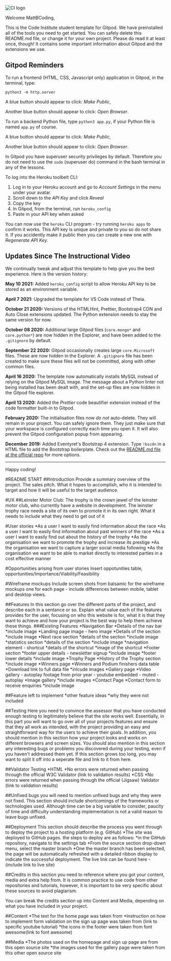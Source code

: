 ![CI logo](https://codeinstitute.s3.amazonaws.com/fullstack/ci_logo_small.png)

Welcome MattBCoding,

This is the Code Institute student template for Gitpod. We have preinstalled all of the tools you need to get started. You can safely delete this README.md file, or change it for your own project. Please do read it at least once, though! It contains some important information about Gitpod and the extensions we use.

## Gitpod Reminders

To run a frontend (HTML, CSS, Javascript only) application in Gitpod, in the terminal, type:

`python3 -m http.server`

A blue button should appear to click: _Make Public_,

Another blue button should appear to click: _Open Browser_.

To run a backend Python file, type `python3 app.py`, if your Python file is named `app.py` of course.

A blue button should appear to click: _Make Public_,

Another blue button should appear to click: _Open Browser_.

In Gitpod you have superuser security privileges by default. Therefore you do not need to use the `sudo` (superuser do) command in the bash terminal in any of the lessons.

To log into the Heroku toolbelt CLI:

1. Log in to your Heroku account and go to *Account Settings* in the menu under your avatar.
2. Scroll down to the *API Key* and click *Reveal*
3. Copy the key
4. In Gitpod, from the terminal, run `heroku_config`
5. Paste in your API key when asked

You can now use the `heroku` CLI program - try running `heroku apps` to confirm it works. This API key is unique and private to you so do not share it. If you accidently make it public then you can create a new one with _Regenerate API Key_.

## Updates Since The Instructional Video

We continually tweak and adjust this template to help give you the best experience. Here is the version history:

**May 10 2021:** Added `heroku_config` script to allow Heroku API key to be stored as an environment variable.

**April 7 2021:** Upgraded the template for VS Code instead of Theia.

**October 21 2020:** Versions of the HTMLHint, Prettier, Bootstrap4 CDN and Auto Close extensions updated. The Python extension needs to stay the same version for now.

**October 08 2020:** Additional large Gitpod files (`core.mongo*` and `core.python*`) are now hidden in the Explorer, and have been added to the `.gitignore` by default.

**September 22 2020:** Gitpod occasionally creates large `core.Microsoft` files. These are now hidden in the Explorer. A `.gitignore` file has been created to make sure these files will not be committed, along with other common files.

**April 16 2020:** The template now automatically installs MySQL instead of relying on the Gitpod MySQL image. The message about a Python linter not being installed has been dealt with, and the set-up files are now hidden in the Gitpod file explorer.

**April 13 2020:** Added the _Prettier_ code beautifier extension instead of the code formatter built-in to Gitpod.

**February 2020:** The initialisation files now _do not_ auto-delete. They will remain in your project. You can safely ignore them. They just make sure that your workspace is configured correctly each time you open it. It will also prevent the Gitpod configuration popup from appearing.

**December 2019:** Added Eventyret's Bootstrap 4 extension. Type `!bscdn` in a HTML file to add the Bootstrap boilerplate. Check out the <a href="https://github.com/Eventyret/vscode-bcdn" target="_blank">README.md file at the official repo</a> for more options.

---

Happy coding!

#README START ##Introduction Provide a summary overview of the project. The sales pitch. What it hopes to accomplish, who it is intended to target and how it will be useful to the target audience.

#UX ##Leinster Motor Club: The trophy is the crown jewel of the leinster motor club, who currently have a website in development. The leinster trophy race needs a site of its own to promote it in its own right. What it needs to include what they need to get out of it

#User stories *As a user I want to easily find information about the race *As a user I want to easily find information about past winners of the race *As a user I want to easily find out about the history of the trophy *As the organisation we want to promote the trophy and increase its prestige *As the organisation we want to capture a larger social media following *As the organisation we want to be able to market directly to interested parties in a cost effective manner

#Opportunities arising from user stories Insert oppotunities table, opportunities/Importance/Viability/Feasibility

#Wireframe mockups Include screen shots from balsamic for the wireframe mockups one for each page - include differences between mobile, tablet and desktop views.

##Features In this section go over the different parts of the project, and describe each in a sentance or so. Explain what value each of the features provides for the user, focusing on who this website is for, what it is that they want to achieve and how your project is the best way to help them achieve these things. ###Existing Features *Navigation Bar *Details of the nav bar *include image *Landing page image - hero image *Details of the section *include image *Next race section *details of the section *include image *statistics section *details of the section *include image *navigation element - shortcut *details of the shortcut *image of the shortcut *Footer section *footer upper details - newsletter signup *include image *footer lower details *include image *Trophy Page *History of the Trophy section *include image *Winners page *Winners and Podium finishers data table *Download link to full data file *inlcude images *Gallery page *Video gallery - autoplay footage from prior year - youtube embedded - muted - autoplay *Image gallery *include images *Contact Page *Contact form to receive enquiries *include image

##Feature left to implement *other feature ideas *why they were not included

##Testing Here you need to convince the assessor that you have conducted enough testing to legitimately believe that the site works well. Essentially, in this part you will want to go over all of your projects features and ensure that they all work as intended, with the project providing an easy and straightforward way for the users to achieve their goals. In addition, you should mention in this section how your project looks and works on different browsers and screen sizes. You should also mention in this section any interesting bugs or problems you discovered during your testing, even if you haven't addressed them yet. If this section grows too long, you may want to split it off into a seperate file and link to it from here.

##Validator Testing *HTML *No errors were returned when passing through the official W3C Validator (link to validation results) *CSS *No errors were returned when passing through the official (Jigsaw) Validator (link to validation results)

##Unfixed bugs you will need to mention unfixed bugs and why they were not fixed. This section should include shortcomings of the frameworks or technologies used. Although time can be a big variable to consider, paucity of time and difficulty understanding implementation is not a valid reason to leave bugs unfixed.

##Deployment This section should describe the process you went through to deploy the project to a hosting platform (e.g. GitHub) *The site was deployed to GitHub pages. the steps to deploy are as follows: *in the GitHub repository, navigate to the settings tab *From the source section drop-down menu, select the master branch *One the master branch has been selected, the page will be automatically refreshed with a detailed ribbon display to indicate the successful deployment. The live link can be found here - (include link to live site)

##Credits in this section you need to reference where you got your content, media and extra help from. It is common practice to use code from other repositories and tutorials, however, it is important to be very specific about these sources to avoid plagiarism.

You can break the credits section up into Content and Media, depending on what you have included in your project.

##Content *The text for the home page was taken from *Instruction on how to implement form validation on the sign up page was taken from (link to specific youtube tutorial) *the icons in the footer were taken from font awesome(link to font awesome)

##Media *The photos used on the homepage and sign up page are from this open source site *the images used for the gallery page were taken from this other open source site